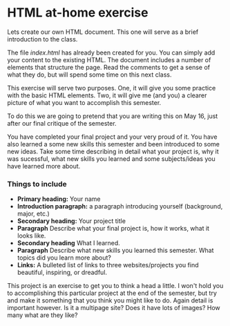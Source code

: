 # HTML at-home exercise

Lets create our own HTML document. This one will serve as a brief introduction to the class.

The file *index.html* has already been created for you. You can simply add your content to the existing HTML. The document includes a number of elements that structure the page. Read the comments to get a sense of what they do, but will spend some time on this next class.

This exercise will serve two purposes. One, it will give you some practice with the basic HTML elements. Two, it will give me (and you) a clearer picture of what you want to accomplish this semester.

To do this we are going to pretend that you are writing this on May 16, just after our final critique of the semester. 

You have completed your final project and your very proud of it. You have also learned a some new skills this semester and been introduced to some new ideas. Take some time describing in detail what your project is, why it was sucessful, what new skills you learned and some subjects/ideas you have learned more about.

### Things to include
* **Primary heading:** Your name
* **Introduction paragraph:** a paragraph introducing yourself (background, major, etc.)
* **Secondary heading:** Your project title
* **Paragraph** Describe what your final project is, how it works, what it looks like.
* **Secondary heading** What I learned.
* **Paragraph** Describe what new skills you learned this semester. What topics did you learn more about?
* **Links:** A bulleted list  of links to three websites/projects you find beautiful, inspiring, or dreadful.

This project is an exercise to get you to think a head a little. I won't hold you to accomplishing this particular project at the end of the semester, but try and make it something that you think you might like to do. Again detail is important however. Is it a multipage site? Does it have lots of images? How many what are they like?
